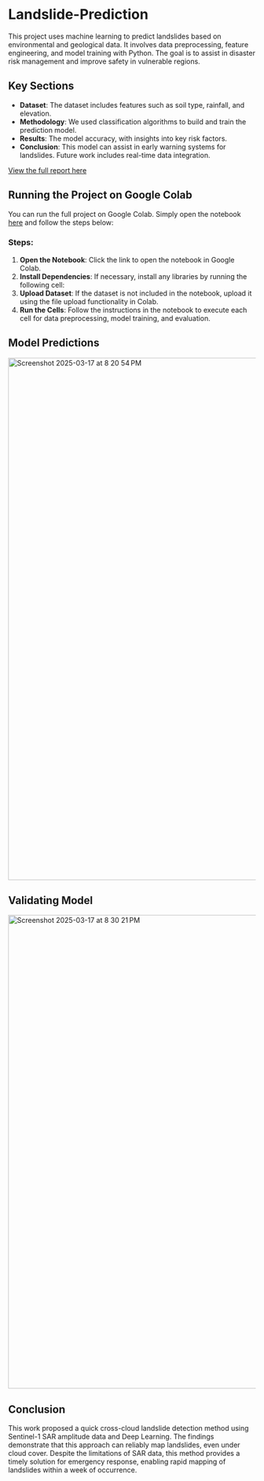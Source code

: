 # Landslide-Prediction
This project uses machine learning to predict landslides based on environmental and geological data. It involves data preprocessing, feature engineering, and model training with Python. The goal is to assist in disaster risk management and improve safety in vulnerable regions.

## Key Sections

- **Dataset**: The dataset includes features such as soil type, rainfall, and elevation.
- **Methodology**: We used classification algorithms to build and train the prediction model.
- **Results**: The model accuracy, with insights into key risk factors.
- **Conclusion**: This model can assist in early warning systems for landslides. Future work includes real-time data integration.

[View the full report here](https://drive.google.com/file/d/1o_7Y2v169jQX3Ae1H7A0mTIzrQuAvyu6/view?usp=drive_link)

## Running the Project on Google Colab

You can run the full project on Google Colab. Simply open the notebook [here](https://colab.research.google.com/drive/1qMVebD1ZcKJlP7Hu_DsrUu6BW6jOW6eH?usp=sharing) and follow the steps below:

### Steps:
1. **Open the Notebook**: Click the link to open the notebook in Google Colab.
2. **Install Dependencies**: If necessary, install any libraries by running the following cell:
3. **Upload Dataset**: If the dataset is not included in the notebook, upload it using the file upload functionality in Colab.
4. **Run the Cells**: Follow the instructions in the notebook to execute each cell for data preprocessing, model training, and evaluation.

## Model Predictions
<img width="1063" alt="Screenshot 2025-03-17 at 8 20 54 PM" src="https://github.com/user-attachments/assets/9997e352-e386-49d2-8b3b-cd6b7a65d399" />

## Validating Model
<img width="964" alt="Screenshot 2025-03-17 at 8 30 21 PM" src="https://github.com/user-attachments/assets/a6ad1f27-faed-435c-9583-f80a4bdabdc5" />
 <!-- Add image file path here -->

## Conclusion

This work proposed a quick cross-cloud landslide detection method using Sentinel-1 SAR amplitude data and Deep Learning. The findings demonstrate that this approach can reliably map landslides, even under cloud cover. Despite the limitations of SAR data, this method provides a timely solution for emergency response, enabling rapid mapping of landslides within a week of occurrence.
